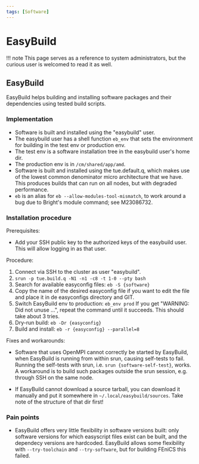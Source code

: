 ```yaml
---
tags: [Software]
---
```

# EasyBuild

!!! note 
    This page serves as a reference to system administrators, but the curious user is welcomed to read it as well.

## EasyBuild

EasyBuild helps building and installing software packages and their
dependencies using tested build scripts.

### Implementation

-   Software is built and installed using the "easybuild" user.
-   The easybuild user has a shell function `eb_env` that sets the
    environment for building in the test env or production env.
-   The test env is a software installation tree in the easybuild user's
    home dir.
-   The production env is in `/cm/shared/app/amd`.
-   Software is built and installed using the tue.default.q, which makes
    use of the lowest common denominator micro architecture that we
    have. This produces builds that can run on all nodes, but with
    degraded performance.
-   `eb` is an alias for `eb --allow-modules-tool-mismatch`, to work
    around a bug due to Bright's module command; see M23086732.

### Installation procedure

Prerequisites:

-   Add your SSH public key to the authorized keys of the easybuild
    user. This will allow logging in as that user.

Procedure:

1.  Connect via SSH to the cluster as user "easybuild".
2.  `srun -p tue.build.q -N1 -n1 -c8 -t 1-0 --pty bash`
3.  Search for available easyconfig files: `eb -S {software}`
4.  Copy the name of the desired easyconfig file if you want to edit the
    file and place it in de easyconfigs directory and GIT.
5.  Switch EasyBuild env to production: `eb_env prod`
    If you get "WARNING: Did not unuse ...", repeat the command until it
    succeeds. This should take about 3 tries.
6.  Dry-run build: `eb -Dr {easyconfig}`
7.  Build and install: `eb -r {easyconfig} --parallel=8`

Fixes and workarounds:

-   Software that uses OpenMPI cannot correctly be started by EasyBuild,
    when EasyBuild is running from within srun, causing self-tests to
    fail. Running the self-tests with srun, i.e.
    `srun {software-self-test}`, works. A workaround is to build such
    packages outside the srun session, e.g. through SSH on the same
    node.

<!-- -->

-   If EasyBuild cannot download a source tarball, you can download it
    manually and put it somewhere in `~/.local/easybuild/sources`. Take
    note of the structure of that dir first!

### Pain points

-   EasyBuild offers very little flexibility in software versions built:
    only software versions for which easyscript files exist can be
    built, and the dependecy versions are hardcoded. EasyBuild allows
    some flexibility with `--try-toolchain` and `--try-software`, but
    for building FEniCS this failed.


